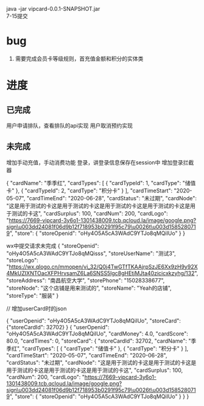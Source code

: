java -jar vipcard-0.0.1-SNAPSHOT.jar    
7-15提交
# bug
1. 需要完成会员卡等级规则，首充值金额和积分的实体类


# 进度
## 已完成
用户申请排队，查看排队的api实现
用户取消预约实现
## 未完成  
增加手动充值，手动消费功能
登录，讲登录信息保存在session中
增加登录拦截器

   {
    "cardName": "季季红",
    "cardTypes": [
      {
             "cardTypeId": 1,
             "cardType": "储值卡"
           },
           {
             "cardTypeId": 2,
             "cardType": "积分卡"
           }
    ],
    "cardTimeStart": "2020-05-07",
    "cardTimeEnd": "2020-06-28",
    "cardStatus": "未过期",
    "cardNode": "这是用于测试的卡这是用于测试的卡这是用于测试的卡这是用于测试的卡这是用于测试的卡这",
    "cardSurplus": 100,
    "cardNum": 200,
    "cardLogo": "https://7669-vipcard-3y6o1-1301438009.tcb.qcloud.la/image/google.png?sign\u003dd24081f06d9b12f718953b0291f95c79\u0026t\u003d1585280719",
    "store": {
      "storeOpenid": "oHy4O5A5cA3WAdC9YTJo8qMQiIUo"
    }
  }


wx中提交请求未完成
  {
    "storeOpenid": "oHy4O5A5cA3WAdC9YTJo8qMQisss",
    "storeUserName": "测试3",
    "storeLogo": "https://wx.qlogo.cn/mmopen/vi_32/Q0j4TwGTfTKAAjrpSzJE6Xx9zH9y92X4MkUZIXNTOacXFPHrvsamZ6La6SNSS5lgc8gHEtjMJta40zicicxkzyhg/132",
    "storeAddress": "南昌航空大学",
    "storePhone": "15028338677",
    "storeNode": "这个店铺是用来测试的",
    "storeName": "Yeah的店铺",
    "storeType": "服装"
  }
  
  
  // 增加userCard时的json
  
  {
    "userOpenid": "oHy4O5A5cA3WAdC9YTJo8qMQiIUo",
     "storeCard": {"storeCardId": 32702}
  }
  {
      "userOpenid": "oHy4O5A5cA3WAdC9YTJo8qMQiIUo",
      "cardMoney": 4.0,
      "cardScore": 80.0,
      "cardTimes": 0,
      "storeCard": {
        "storeCardId": 32702,
        "cardName": "季季红",
        "cardTypes": [
          {
            "cardType": "储值卡"
          },
          {
            "cardType": "积分卡"
          }
        ],
        "cardTimeStart": "2020-05-07",
        "cardTimeEnd": "2020-06-28",
        "cardStatus": "未过期",
        "cardNode": "这是用于测试的卡这是用于测试的卡这是用于测试的卡这是用于测试的卡这是用于测试的卡这",
        "cardSurplus": 100,
        "cardNum": 200,
        "cardLogo": "https://7669-vipcard-3y6o1-1301438009.tcb.qcloud.la/image/google.png?sign\u003dd24081f06d9b12f718953b0291f95c79\u0026t\u003d1585280719",
        "store": {
          "storeOpenid": "oHy4O5A5cA3WAdC9YTJo8qMQiIUo"
        }
      }
    }